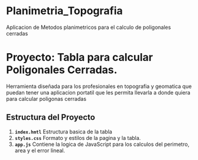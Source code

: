 # Planimetria_Topografia
Aplicacion de Metodos planimetricos para el calculo de poligonales cerradas

# Proyecto: Tabla para calcular Poligonales Cerradas.
Herramienta diseñada para los profesionales en topografia y geomatica que puedan tener una aplicacion portatil que les permita llevarla a donde quiera para calcular poligonas cerradas

## Estructura del Proyecto
1. **`index.hmtl`**
   Estructura basica de la tabla
2. **`styles.css`**
   Formato y estilos de la pagina y la tabla.
3. **`app.js`**
   Contiene la logica de JavaScript para los calculos del perimetro, area y el error lineal.
